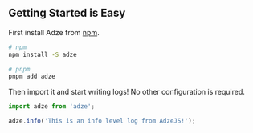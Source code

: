 ## Getting Started is Easy

First install Adze from [npm](https://www.npmjs.com/package/adze).

```bash
# npm
npm install -S adze

# pnpm
pnpm add adze
```

Then import it and start writing logs! No other configuration is required.

```typescript
import adze from 'adze';

adze.info('This is an info level log from AdzeJS!');
```
